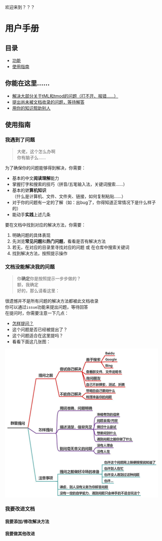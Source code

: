 欢迎来到？？？
# 用户手册

## 目录
- [功能](#你能在这里……)
- [使用指南](#使用指南)

## 你能在这里……
- [解决大部分关于tML和tmod的问题（打不开、报错……）](#我遇到了问题)
- [提出尚未被文档收录的问题，等待解答](#文档没能解决我的问题)
- [用你的知识帮助别人](#我要改进文档)

## 使用指南

### 我遇到了问题

>大佬，这个怎么办啊  
>你有脑子么……

为了确保你的问题能够得到解决，你需要：

- 基本的中文**阅读理解**能力
- 掌握打字和搜索的技巧（拼音/五笔输入法，关键词搜索……）
- 基本的**计算机知识**（什么是计算机、文件、文件夹、链接，如何复制粘贴……）
- 对于你的问题有一定的了解（如：出bug了，你得知道正常情况下是什么样子的）
- 能动手**实践**上述几条

要在文档中找到对应的解决方法，你需要：

1. 明确问题的具体表现
2. 先浏览**常见问题**和**热门问题**，看看是否有解决方法
3. 若无，在对应的目录里寻找对应的问题 或 在仓库中搜索关键词
4. 找到解决方法，按照提示操作

### 文档没能解决我的问题

>你**确定**你是按照提示一步步做的？  
>额，我确定  
>好的，那么请看这里：

很遗憾并不是所有问题的解决方法都被此文档收录  
你可以通过`issue`功能来提出问题，等待回答  
在提问时，你需要注意一下几点：

- [怎样提问？][HTAQTSW]
- 这个问题是否已经被提出了？
- 这个问题适合在这里提吗？
- 看看下面这几张图：

![如何在群里提问](Assets/README/AskQuestionsInQroupChats_cn.jpg)

### 我要改进文档

#### 我要添加/修改解决方法

#### 我要做其他改进

[HTAQTSW]: https://github.com/ryanhanwu/How-To-Ask-Questions-The-Smart-Way/blob/main/README-zh_CN.md